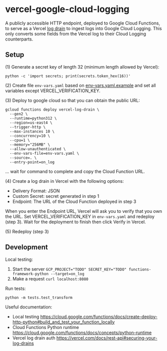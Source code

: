 # vercel-google-cloud-logging

A publicly accessible HTTP endpoint, deployed to Google Cloud Functions, to serve as a Vercel [log drain](https://vercel.com/docs/observability/log-drains-overview) to ingest logs into Google Cloud Logging. This only converts some fields from the Vercel log to their Cloud Logging counterparts.

## Setup

(1) Generate a secret key of length 32 (minimum length allowed by Vercel):

```
python -c 'import secrets; print(secrets.token_hex(16))'
```

(2) Create file `env-vars.yaml` based on [env-vars.yaml.example](./env-vars.yaml.example) and set all variables except VERCEL_VERIFICATION_KEY.

(3) Deploy to google cloud so that you can obtain the public URL:

```
gcloud functions deploy vercel-log-drain \
  --gen2 \
  --runtime=python312 \
  --region=us-east4 \
  --trigger-http \
  --max-instances 10 \
  --concurrency=10 \
  --cpu=1 \
  --memory="256MB" \
  --allow-unauthenticated \
  --env-vars-file=env-vars.yaml \
  --source=. \
  --entry-point=on_log
```

... wait for command to complete and copy the Cloud Function URL.

(4) Create a log drain in Vercel with the following options:

- Delivery Format: JSON
- Custom Secret: secret generated in step 1
- Endpoint: The URL of the Cloud Function deployed in step 3

When you enter the Endpoint URL, Vercel will ask you to verify that you own the URL. Set VERCEL_VERIFICATION_KEY in `env-vars.yaml` and redeploy (step 3). Wait for the deployment to finish then click Verify in Vercel.

(5) Redeploy (step 3)

## Development

Local testing:

1. Start the server `GCP_PROJECT="TODO" SECRET_KEY="TODO" functions-framework-python --target=on_log`
2. Make a request `curl localhost:8080`

Run tests:

```
python -m tests.test_transform
```

Useful documentation:

- Local testing https://cloud.google.com/functions/docs/create-deploy-http-python#build_and_test_your_function_locally
- Cloud Functions Python runtime https://cloud.google.com/functions/docs/concepts/python-runtime
- Vercel log drain auth https://vercel.com/docs/rest-api#securing-your-log-drains
